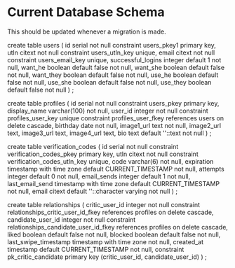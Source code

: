# Current Database Schema

This should be updated whenever a migration is made.

create table users
(
	id serial not null constraint users_pkey1 primary key,
	utln citext not null constraint users_utln_key unique,
	email citext not null constraint users_email_key unique,
	successful_logins integer default 1 not null,
	want_he boolean default false not null,
	want_she boolean default false not null,
	want_they boolean default false not null,
	use_he boolean default false not null,
	use_she boolean default false not null,
	use_they boolean default false not null
)
;

create table profiles
(
	id serial not null constraint users_pkey primary key,
	display_name varchar(100) not null,
	user_id integer not null constraint profiles_user_key unique constraint profiles_user_fkey references users 	on delete cascade,
	birthday date not null,
	image1_url text not null,
	image2_url text,
	image3_url text,
	image4_url text,
	bio text default ''::text not null
)
;

create table verification_codes
(
	id serial not null constraint verification_codes_pkey primary key,
	utln citext not null constraint verification_codes_utln_key unique,
	code varchar(6) not null,
	expiration timestamp with time zone default CURRENT_TIMESTAMP not null,
	attempts integer default 0 not null,
	email_sends integer default 1 not null,
	last_email_send timestamp with time zone default CURRENT_TIMESTAMP not null,
	email citext default ''::character varying not null
)
;

create table relationships
(
	critic_user_id integer not null constraint relationships_critic_user_id_fkey references profiles 	on delete cascade,
	candidate_user_id integer not null constraint relationships_candidate_user_id_fkey references profiles 	on delete cascade,
	liked boolean default false not null,
	blocked boolean default false not null,
	last_swipe_timestamp timestamp with time zone not null,
	created_at timestamp default CURRENT_TIMESTAMP not null,
	constraint pk_critic_candidate primary key (critic_user_id, candidate_user_id)
)
;

